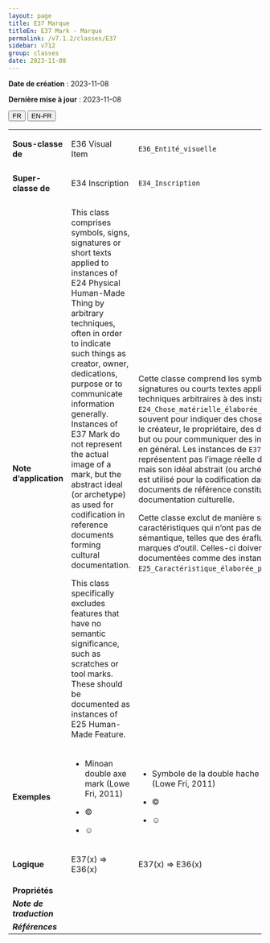 ```yaml
---
layout: page
title: E37 Marque
titleEn: E37 Mark - Marque
permalink: /v7.1.2/classes/E37
sidebar: v712
group: classes
date: 2023-11-08
---
```


**Date de création** : 2023-11-08

**Dernière mise à jour** : 2023-11-08

<div class="lang-buttons">
 <button id="fr" class="activate">FR</button>
 <button id="en-fr">EN-FR</button>
</div>

<table>
<tbody>
<tr>
<td><strong>Sous-classe de</strong></td>
<td class="en">
<p>E36 Visual Item</p>
</td>
<td>
<p><code class="language-plaintext highlighter-rouge">E36_Entité_visuelle</code></p>
</td>
</tr>
<tr>
<td><strong>Super-classe de</strong></td>
<td class="en">
<p>E34 Inscription</p>
</td>
<td>
<p><code class="language-plaintext highlighter-rouge">E34_Inscription</code></p>
</td>
</tr>
<tr>
<td><strong>Note d’application</strong></td>
<td class="en">
<p>This class comprises symbols, signs, signatures or short texts applied to instances of E24 Physical Human-Made Thing by arbitrary techniques, often in order to indicate such things as creator, owner, dedications, purpose or to communicate information generally. Instances of E37 Mark do not represent the actual image of a mark, but the abstract ideal (or archetype) as used for codification in reference documents forming cultural documentation.</p>
<p>This class specifically excludes features that have no semantic significance, such as scratches or tool marks. These should be documented as instances of E25 Human-Made Feature.</p>
</td>
<td>
<p>Cette classe comprend les symboles, signes, signatures ou courts textes appliqués par des techniques arbitraires à des instances de <code class="language-plaintext highlighter-rouge">E24_Chose_matérielle_élaborée_par_l’humain</code>, souvent pour indiquer des choses telles que le créateur, le propriétaire, des dédicaces, le but ou pour communiquer des informations en général. Les instances de <code class="language-plaintext highlighter-rouge">E37_Marque</code> ne représentent pas l’image réelle d’une marque, mais son idéal abstrait (ou archétype) tel qu’il est utilisé pour la codification dans les documents de référence constituant la documentation culturelle.    </p>
<p>Cette classe exclut de manière spécifique les caractéristiques qui n’ont pas de signification sémantique, telles que des éraflures ou des marques d’outil. Celles-ci doivent être documentées comme des instances de <code class="language-plaintext highlighter-rouge">E25_Caractéristique_élaborée_par_l’humain</code>.</p>
</td>
</tr>
<tr>
<td><strong>Exemples</strong></td>
<td class="en">
<ul>
<li><p>Minoan double axe mark (Lowe Fri, 2011)</p>
</li>
<li><p>©</p>
</li>
<li><p>☺</p>
</li>
</ul>
</td>
<td>
<ul>
<li><p>Symbole de la double hache minoenne (Lowe Fri, 2011)</p>
</li>
<li><p>© </p>
</li>
<li><p>☺</p>
</li>
</ul>
</td>
</tr>
<tr>
<td><strong>Logique</strong></td>
<td class="en">
<p>E37(x) ⇒ E36(x)</p>
</td>
<td>
<p>E37(x) ⇒ E36(x)</p>
</td>
</tr>
<tr>
<td><strong>Propriétés</strong></td>
<td class="en">
</td>
<td>
</td>
</tr>
<tr>
<td><strong><em>Note de traduction</em></strong></td>
<td colspan="2">
</td>
</tr>
<tr>
<td><strong><em>Références</em></strong></td>
<td colspan="2">
<p><em></em></p>
</td>
</tr>
</tbody>
</table>
